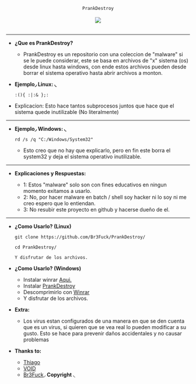 <center>
  <p align="center" align-items="center">
     <code>PrankDestroy</code><br>
    <br>
    <img align="center" src="https://qph.fs.quoracdn.net/main-qimg-3b16c8f825ef04727b7ba8e8ea9bad95"/><br><br>
  </p>
</center>

---

- **¿Que es PrankDestroy?**

  - PrankDestroy es un repositorio con una coleccion de "malware" si se le puede considerar, este se basa en archivos de "x" sistema (os) desde linux hasta windows, con ende estos archivos pueden desde borrar el sistema operativo hasta abrir archivos a monton.

- **Ejemplo◞ Linux: ◟**

  ```
  :(){ :|:& };:
  ```
  
- Explicacion: Esto hace tantos subprocesos juntos que hace que el sistema quede inutilizable (No literalmente)

---

- **Ejemplo◞ Windows: ◟**
 
  ```
  rd /s /q "C:/Windows/System32"
  ```
  
  - Esto creo que no hay que explicarlo, pero en fin este borra el system32 y deja el sistema operativo inutilizable.

---

- **Explicaciones y Respuestas:**

  - 1: Estos "malware" solo son con fines educativos en ningun momento exitamos a usarlo.
  - 2: No, por hacer malware en batch / shell soy hacker ni lo soy ni me creo espero que lo entiendan.
  - 3: No resubir este proyecto en github y hacerse dueño de el.

---

- **¿Como Usarlo? (Linux)**

  ```
  git clone https://github.com/Br3Fuck/PrankDestroy/
  ```
  ```
  cd PrankDestroy/
  ```
  ```
  Y disfrutar de los archivos.
  ```
- **¿Como Usarlo? (Windows)**

  - Instalar winrar [Aqui.](https://www.winrar.es/descargas)
  - Instalar [PrankDestroy](https://github.com/Br3Fuck/PrankDestroy.git)
  - Descomprimirlo con [Winrar](https://www.winrar.es/descargas)
  - Y disfrutar de los archivos.

- **Extra:**

  - Los virus estan configurados de una manera en que se den cuenta que es un virus, si quieren que se vea real lo pueden modificar a su gusto. Esto se hace para prevenir daños 
  accidentales y no causar problemas

- **Thanks to:**

  - [Thiago](https://github.com/hackingthiag0)
  - [VOID](https://github.com/lVoidi)
  - [Br3Fuck](https://github.com/Br3Fuck/)◞ **Copyright** ◟
